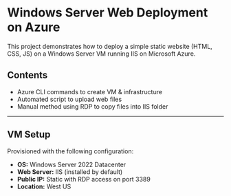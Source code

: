 # Windows Server Web Deployment on Azure
This project demonstrates how to deploy a simple static website (HTML, CSS, JS) on a Windows Server VM running IIS on Microsoft Azure.


## Contents

- Azure CLI commands to create VM & infrastructure
- Automated script to upload web files 
- Manual method using RDP to copy files into IIS folder

---

## VM Setup

Provisioned with the following configuration:

- **OS:** Windows Server 2022 Datacenter
- **Web Server:** IIS (installed by default)
- **Public IP:** Static with RDP access on port 3389
- **Location:** West US



